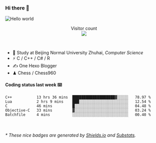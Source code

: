 ### Hi there 👋


<img src="https://raw.githubusercontent.com/sagar-viradiya/sagar-viradiya/master/resources/banner.png" alt="Hello world">
<p align="center"> 
  Visitor count<br/>
  <img src="https://profile-counter.glitch.me/youszoe/count.svg" />
</p>

<br/>


- 🍻  Study at Beijing Normal University Zhuhai, _Computer Science_
- ⚡  C / C++ / C# / R
- ✍️  One Hexo Blogger
- ♟  Chess / Chess960 


#### Coding status last week ⌨️

<!--START_SECTION:waka-->
```text
C++           13 hrs 36 mins  ███████████████████▓░░░░░   78.97 % 
Lua           2 hrs 9 mins    ███░░░░░░░░░░░░░░░░░░░░░░   12.54 % 
C             46 mins         █░░░░░░░░░░░░░░░░░░░░░░░░   04.48 % 
Objective-C   33 mins         ▓░░░░░░░░░░░░░░░░░░░░░░░░   03.24 % 
Batchfile     4 mins          ░░░░░░░░░░░░░░░░░░░░░░░░░   00.40 % 
```
<!--END_SECTION:waka-->

<br/>

<center><img src="http://ghchart.rshah.org/409ba5/yousazoe" alt="" /></center>


<h6>* These nice badges are generated by <a href="https://shields.io/">Shields.io</a> and <a href="https://github.com/spencerwooo/Substats">Substats</a>.</h6>
